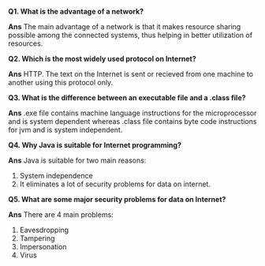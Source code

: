 **Q1. What is the advantage of a network?**

**Ans** The main advantage of a network is that it makes resource sharing possible among the connected systems, thus helping in better utilization of resources.


**Q2. Which is the most widely used protocol on Internet?**

**Ans** HTTP. The text on the Internet is sent or recieved from one machine to another using this protocol only.

**Q3. What is the difference between an executable file and a .class file?**

**Ans** .exe file contains machine language instructions for the microprocessor and is system dependent whereas .class file contains byte code instructions for jvm and is system independent.

**Q4. Why Java is suitable for Internet programming?** 

**Ans** Java is suitable for two main reasons:
1. System independence
2. It eliminates a lot of security problems for data on internet.

**Q5. What are some major security problems for data on Internet?**

**Ans** There are 4 main problems:
1. Eavesdropping
2. Tampering
3. Impersonation
4. Virus